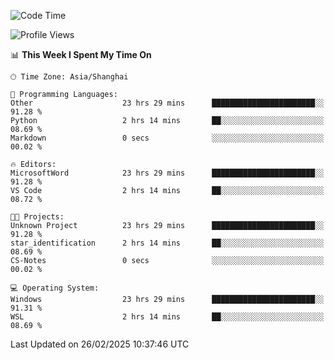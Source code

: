 <!--START_SECTION:waka-->
![Code Time](http://img.shields.io/badge/Code%20Time-2%2C334%20hrs%2018%20mins-blue)

![Profile Views](http://img.shields.io/badge/Profile%20Views-3-blue)

📊 **This Week I Spent My Time On** 

```text
🕑︎ Time Zone: Asia/Shanghai

💬 Programming Languages: 
Other                    23 hrs 29 mins      ███████████████████████░░   91.28 % 
Python                   2 hrs 14 mins       ██░░░░░░░░░░░░░░░░░░░░░░░   08.69 % 
Markdown                 0 secs              ░░░░░░░░░░░░░░░░░░░░░░░░░   00.02 % 

🔥 Editors: 
MicrosoftWord            23 hrs 29 mins      ███████████████████████░░   91.28 % 
VS Code                  2 hrs 14 mins       ██░░░░░░░░░░░░░░░░░░░░░░░   08.72 % 

🐱‍💻 Projects: 
Unknown Project          23 hrs 29 mins      ███████████████████████░░   91.28 % 
star_identification      2 hrs 14 mins       ██░░░░░░░░░░░░░░░░░░░░░░░   08.69 % 
CS-Notes                 0 secs              ░░░░░░░░░░░░░░░░░░░░░░░░░   00.02 % 

💻 Operating System: 
Windows                  23 hrs 29 mins      ███████████████████████░░   91.31 % 
WSL                      2 hrs 14 mins       ██░░░░░░░░░░░░░░░░░░░░░░░   08.69 % 
```


 Last Updated on 26/02/2025 10:37:46 UTC
<!--END_SECTION:waka-->